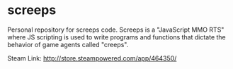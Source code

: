 # screeps
Personal repository for screeps code. Screeps is a "JavaScript MMO RTS" where JS scripting is used to write programs and functions that dictate the behavior of game agents called "creeps".

Steam Link:
http://store.steampowered.com/app/464350/
